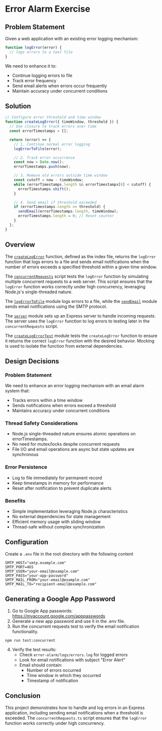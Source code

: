 # Error Alarm Exercise

## Problem Statement

Given a web application with an existing error logging mechanism:

```typescript
function logError(error) {
  // logs errors to a text file
}
```

We need to enhance it to:

- Continue logging errors to file
- Track error frequency
- Send email alerts when errors occur frequently
- Maintain accuracy under concurrent conditions

## Solution

```typescript
// Configure error threshold and time window
function createLogError({ timeWindow, threshold }) {
  // Use closure to track errors over time
  const errorTimestamps = [];

  return (error) => {
    // 1. Continue normal error logging
    logErrorToFile(error);

    // 2. Track error occurrence
    const now = Date.now();
    errorTimestamps.push(now);

    // 3. Remove old errors outside time window
    const cutoff = now - timeWindow;
    while (errorTimestamps.length && errorTimestamps[0] < cutoff) {
      errorTimestamps.shift();
    }

    // 4. Send email if threshold exceeded
    if (errorTimestamps.length >= threshold) {
      sendEmail(errorTimestamps.length, timeWindow);
      errorTimestamps.length = 0; // Reset counter
    }
  };
}
```

## Overview

The [`createLogError`](./src/index.ts) function, defined as the index file, returns the `logError` function that logs errors to a file and sends email notifications when the number of errors exceeds a specified threshold within a given time window.

The [`concurrentRequests`](./tests/concurrentRequests.ts) script tests the `logError` function by simulating multiple concurrent requests to a web server. This script ensures that the `logError` function works correctly under high concurrency, leveraging Node.js's single-threaded nature.

The [`logErrorToFile`](./src/logErrorToFile.ts) module logs errors to a file, while the [`sendEmail`](./src/sendEmail.ts) module sends email notifications using the SMTP protocol.

The [`server`](./src/server.ts) module sets up an Express server to handle incoming requests. The server uses the `logError` function to log errors to testing later in the `concurrentRequests` script.

The [`createLogErrorTest`](./tests/createLogError.test.ts) module tests the `createLogError` function to ensure it returns the correct `logError` function with the desired behavior. Mocking is used to isolate the function from external dependencies.

## Design Decisions

### Problem Statement

We need to enhance an error logging mechanism with an email alarm system that:

- Tracks errors within a time window
- Sends notifications when errors exceed a threshold
- Maintains accuracy under concurrent conditions

### Thread Safety Considerations

- Node.js single-threaded nature ensures atomic operations on errorTimestamps.
- No need for mutex/locks despite concurrent requests
- File I/O and email operations are async but state updates are synchronous

### Error Persistence

- Log to file immediately for permanent record
- Keep timestamps in memory for performance
- Reset after notification to prevent duplicate alerts

### Benefits

- Simple implementation leveraging Node.js characteristics
- No external dependencies for state management
- Efficient memory usage with sliding window
- Thread-safe without complex synchronization

## Configuration

Create a `.env` file in the root directory with the following content

```shell
SMTP_HOST="smtp.example.com"
SMTP_PORT=465
SMTP_USER="your-email@example.com"
SMTP_PASS="your-app-password"
SMTP_MAIL_FROM="your-email@example.com"
SMTP_MAIL_TO="recipient-email@example.com"
```

## Generating a Google App Password

1. Go to Google App passwords: <https://myaccount.google.com/apppasswords>
2. Generate a new app password and use it in the .env file.
3. Run the concurrent requests test to verify the email notification functionality.

```shell
npm run test:concurrent
```

4. Verify the test results:
   - Check `error-alarm/logs/errors.log` for logged errors
   - Look for email notifications with subject "Error Alert"
   - Email should contain:
     - Number of errors occurred
     - Time window in which they occurred
     - Timestamp of notification

## Conclusion

This project demonstrates how to handle and log errors in an Express application, including sending email notifications when a threshold is exceeded. The `concurrentRequests.ts` script ensures that the `logError` function works correctly under high concurrency.
